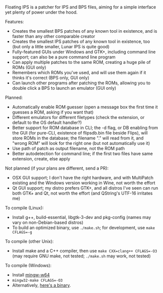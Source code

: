 Floating IPS is a patcher for IPS and BPS files, aiming for a simple interface yet plenty of power under the hood.

Features:
- Creates the smallest BPS patches of any known tool in existence, and is faster than any other comparable creator
- Creates the smallest IPS patches of any known tool in existence, too (but only a little smaller, Lunar IPS is quite good)
- Fully-featured GUIs under Windows and GTK+, including command line support; can also be a pure command line program
- Can apply multiple patches to the same ROM, creating a huge pile of ROMs (GUI only)
- Remembers which ROMs you've used, and will use them again if it thinks it's correct (BPS only, GUI only)
- Can launch other programs after patching the ROMs, allowing you to double click a BPS to launch an emulator (GUI only)

Planned:
- Automatically enable ROM guesser (open a message box the first time it guesses a ROM, asking if you want that)
- Different emulators for different filetypes (check the extension, or default to the OS default handler?)
- Better support for ROM database in CLI; the -d flag, or DB enabling from the GUI (for pure-CLI, existence of flipsdb.bin file beside Flips), will store ROMs in the database; the filename "." will read from it, and "wrong ROM" will look for the right one (but not automatically use it)
- Use path of patch as output filename, not the ROM path
- Better autodetection for command line; if the first two files have same extension, create, else apply

Not planned (if your plans are different, send a PR):
- OSX GUI support; I don't have the right hardware, and with MultiPatch existing and the Windows version working in Wine, not worth the effort
- Qt GUI support; my distro prefers GTK+, and all distros I've seen can run both GTK+ and Qt, not worth the effort (and QString's UTF-16 irritates me)

To compile (Linux):
- Install g++, build-essential, libgtk-3-dev and pkg-config (names may vary on non-Debian-based distros)
- To build an optimized binary, use `./make.sh`; for development, use `make CFLAGS=-g`

To compile (other Unix):
- Install make and a C++ compiler, then use `make CXX=clang++ CFLAGS=-O3` (may require GNU make, not tested; `./make.sh` may work, not tested)

To compile (Windows):
- Install [mingw-w64](https://sourceforge.net/projects/mingw-w64/files/Toolchains%20targetting%20Win64/Personal%20Builds/mingw-builds/7.2.0/threads-win32/seh/)
- `mingw32-make CFLAGS=-O3`
- Alternatively, [here's a binary](https://www.smwcentral.net/?p=section&a=details&id=11474).
